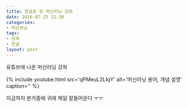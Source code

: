 ```yaml
---
title: 한글로 된 머신러닝 강좌
date: 2016-07-25 22:30
categories:
- 머신러닝
tags:
- 강좌
- 한글
layout: post
---
```


유튜브에 나온 머신러닝 강좌

{% include youtube.html
    src='qPMeuL2LIqY'
   alt='머신러닝 용어, 개념 설명'
   caption='' %}

지금까지 본거중에 귀에 제일 잘들어온다 ㅜㅜ